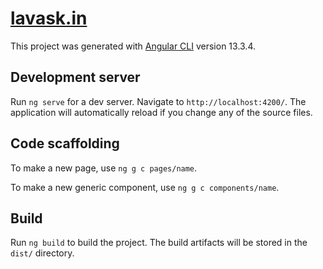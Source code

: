 # [lavask.in](https://lavask.in)

This project was generated with [Angular CLI](https://github.com/angular/angular-cli) version 13.3.4.

## Development server

Run `ng serve` for a dev server. Navigate to `http://localhost:4200/`. The application will automatically reload if you change any of the source files.

## Code scaffolding

To make a new page, use `ng g c pages/name`.

To make a new generic component, use `ng g c components/name`.

## Build

Run `ng build` to build the project. The build artifacts will be stored in the `dist/` directory.
